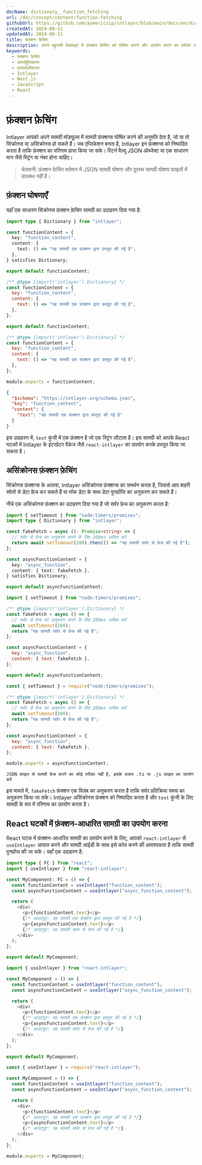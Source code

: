 ```yaml
---
docName: dictionary__function_fetching
url: /doc/concept/content/function-fetching
githubUrl: https://github.com/aymericzip/intlayer/blob/main/docs/en/dictionary/function_fetching.md
createdAt: 2024-08-11
updatedAt: 2024-08-11
title: फंक्शन फेचिंग
description: अपने बहुभाषी वेबसाइट में फ़ंक्शन फ़ेचिंग को घोषित करने और उपयोग करने का तरीका जानें। अपने प्रोजेक्ट को कुछ ही मिनटों में सेट अप करने के लिए इस ऑनलाइन डोक्यूमेंटेशन में चरणों का पालन करें।
keywords:
  - फंक्शन फेचिंग
  - अंतर्राष्ट्रीयकरण
  - दस्तावेज़ीकरण
  - Intlayer
  - Next.js
  - JavaScript
  - React
---
```


# फ़ंक्शन फ़ेचिंग

Intlayer आपको अपने सामग्री मॉड्यूल्स में सामग्री फ़ंक्शन्स घोषित करने की अनुमति देता है, जो या तो सिंक्रोनस या असिंक्रोनस हो सकते हैं। जब एप्लिकेशन बनता है, Intlayer इन फ़ंक्शन्स को निष्पादित करता है ताकि फ़ंक्शन का परिणाम प्राप्त किया जा सके। रिटर्न वैल्यू JSON ऑब्जेक्ट या एक साधारण मान जैसे स्ट्रिंग या नंबर होना चाहिए।

> चेतावनी: फ़ंक्शन फ़ेचिंग वर्तमान में JSON सामग्री घोषणा और दूरस्थ सामग्री घोषणा फ़ाइलों में उपलब्ध नहीं है।

## फ़ंक्शन घोषणाएँ

यहाँ एक साधारण सिंक्रोनस फ़ंक्शन फ़ेचिंग सामग्री का उदाहरण दिया गया है:

```typescript fileName="**/*.content.ts" contentDeclarationFormat="typescript"
import type { Dictionary } from "intlayer";

const functionContent = {
  key: "function_content",
  content: {
    text: () => "यह सामग्री एक फ़ंक्शन द्वारा प्रस्तुत की गई है",
  },
} satisfies Dictionary;

export default functionContent;
```

```javascript fileName="**/*.content.mjs" contentDeclarationFormat="esm"
/** @type {import('intlayer').Dictionary} */
const functionContent = {
  key: "function_content",
  content: {
    text: () => "यह सामग्री एक फ़ंक्शन द्वारा प्रस्तुत की गई है",
  },
};

export default functionContent;
```

```javascript fileName="**/*.content.cjs" contentDeclarationFormat="commonjs"
/** @type {import('intlayer').Dictionary} */
const functionContent = {
  key: "function_content",
  content: {
    text: () => "यह सामग्री एक फ़ंक्शन द्वारा प्रस्तुत की गई है",
  },
};

module.exports = functionContent;
```

```json fileName="**/*.content.json" contentDeclarationFormat="json"
{
  "$schema": "https://intlayer.org/schema.json",
  "key": "function_content",
  "content": {
    "text": "यह सामग्री एक फ़ंक्शन द्वारा प्रस्तुत की गई है"
  }
}
```

इस उदाहरण में, `text` कुंजी में एक फ़ंक्शन है जो एक स्ट्रिंग लौटाता है। इस सामग्री को आपके React घटकों में Intlayer के इंटरप्रेटर पैकेज जैसे `react-intlayer` का उपयोग करके प्रस्तुत किया जा सकता है।

## असिंक्रोनस फ़ंक्शन फ़ेचिंग

सिंक्रोनस फ़ंक्शन्स के अलावा, Intlayer असिंक्रोनस फ़ंक्शन्स का समर्थन करता है, जिससे आप बाहरी स्रोतों से डेटा फ़ेच कर सकते हैं या मॉक डेटा के साथ डेटा पुनर्प्राप्ति का अनुकरण कर सकते हैं।

नीचे एक असिंक्रोनस फ़ंक्शन का उदाहरण दिया गया है जो सर्वर फ़ेच का अनुकरण करता है:

```typescript fileName="**/*.content.ts" contentDeclarationFormat="typescript"
import { setTimeout } from "node:timers/promises";
import type { Dictionary } from "intlayer";

const fakeFetch = async (): Promise<string> => {
  // सर्वर से फ़ेच का अनुकरण करने के लिए 200ms प्रतीक्षा करें
  return await setTimeout(200).then(() => "यह सामग्री सर्वर से फ़ेच की गई है");
};

const asyncFunctionContent = {
  key: "async_function",
  content: { text: fakeFetch },
} satisfies Dictionary;

export default asyncFunctionContent;
```

```javascript fileName="**/*.content.mjs" contentDeclarationFormat="esm"
import { setTimeout } from "node:timers/promises";

/** @type {import('intlayer').Dictionary} */
const fakeFetch = async () => {
  // सर्वर से फ़ेच का अनुकरण करने के लिए 200ms प्रतीक्षा करें
  await setTimeout(200);
  return "यह सामग्री सर्वर से फ़ेच की गई है";
};

const asyncFunctionContent = {
  key: "async_function",
  content: { text: fakeFetch },
};

export default asyncFunctionContent;
```

```javascript fileName="**/*.content.cjs" contentDeclarationFormat="commonjs"
const { setTimeout } = require("node:timers/promises");

/** @type {import('intlayer').Dictionary} */
const fakeFetch = async () => {
  // सर्वर से फ़ेच का अनुकरण करने के लिए 200ms प्रतीक्षा करें
  await setTimeout(200);
  return "यह सामग्री सर्वर से फ़ेच की गई है";
};

const asyncFunctionContent = {
  key: "async_function",
  content: { text: fakeFetch },
};

module.exports = asyncFunctionContent;
```

```plaintext fileName="**/*.content.json" contentDeclarationFormat="json"
JSON फ़ाइल से सामग्री फ़ेच करने का कोई तरीका नहीं है, इसके बजाय .ts या .js फ़ाइल का उपयोग करें
```

इस मामले में, `fakeFetch` फ़ंक्शन एक विलंब का अनुकरण करता है ताकि सर्वर प्रतिक्रिया समय का अनुकरण किया जा सके। Intlayer असिंक्रोनस फ़ंक्शन को निष्पादित करता है और `text` कुंजी के लिए सामग्री के रूप में परिणाम का उपयोग करता है।

## React घटकों में फ़ंक्शन-आधारित सामग्री का उपयोग करना

React घटक में फ़ंक्शन-आधारित सामग्री का उपयोग करने के लिए, आपको `react-intlayer` से `useIntlayer` आयात करने और सामग्री आईडी के साथ इसे कॉल करने की आवश्यकता है ताकि सामग्री पुनर्प्राप्त की जा सके। यहाँ एक उदाहरण है:

```typescript fileName="**/*.jsx" codeFormat="typescript"
import type { FC } from "react";
import { useIntlayer } from "react-intlayer";

const MyComponent: FC = () => {
  const functionContent = useIntlayer("function_content");
  const asyncFunctionContent = useIntlayer("async_function_content");

  return (
    <div>
      <p>{functionContent.text}</p>
      {/* आउटपुट: यह सामग्री एक फ़ंक्शन द्वारा प्रस्तुत की गई है */}
      <p>{asyncFunctionContent.text}</p>
      {/* आउटपुट: यह सामग्री सर्वर से फ़ेच की गई है */}
    </div>
  );
};

export default MyComponent;
```

```javascript fileName="**/*.mjx" codeFormat="esm"
import { useIntlayer } from "react-intlayer";

const MyComponent = () => {
  const functionContent = useIntlayer("function_content");
  const asyncFunctionContent = useIntlayer("async_function_content");

  return (
    <div>
      <p>{functionContent.text}</p>
      {/* आउटपुट: यह सामग्री एक फ़ंक्शन द्वारा प्रस्तुत की गई है */}
      <p>{asyncFunctionContent.text}</p>
      {/* आउटपुट: यह सामग्री सर्वर से फ़ेच की गई है */}
    </div>
  );
};

export default MyComponent;
```

```javascript fileName="**/*.cjs" codeFormat="commonjs"
const { useIntlayer } = require("react-intlayer");

const MyComponent = () => {
  const functionContent = useIntlayer("function_content");
  const asyncFunctionContent = useIntlayer("async_function_content");

  return (
    <div>
      <p>{functionContent.text}</p>
      {/* आउटपुट: यह सामग्री एक फ़ंक्शन द्वारा प्रस्तुत की गई है */}
      <p>{asyncFunctionContent.text}</p>
      {/* आउटपुट: यह सामग्री सर्वर से फ़ेच की गई है */}
    </div>
  );
};

module.exports = MyComponent;
```
